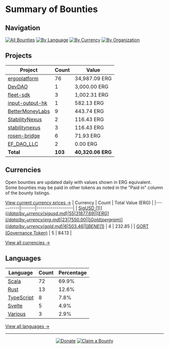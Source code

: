 <!-- GENERATED FILE - DO NOT EDIT DIRECTLY -->
<!-- Generated on: 2025-09-15 01:50:51 -->

# Summary of Bounties

## Navigation

[![All Bounties](https://img.shields.io/badge/All%20Bounties-103-blue)](/data/all.md) [![By Language](https://img.shields.io/badge/By%20Language-7-green)](/data/summary.md#languages) [![By Currency](https://img.shields.io/badge/By%20Currency-7-yellow)](/data/summary.md#currencies) [![By Organization](https://img.shields.io/badge/By%20Organization-9-orange)](/data/summary.md#projects)

## Projects

| Project | Count | Value |
|----------|-------|-------|
| [ergoplatform](/data/by_org/ergoplatform.md) | 76 | 34,987.09 ERG |
| [DevDAO](/data/by_org/devdao.md) | 1 | 3,000.00 ERG |
| [fleet-sdk](/data/by_org/fleet-sdk.md) | 3 | 1,002.31 ERG |
| [input-output-hk](/data/by_org/input-output-hk.md) | 1 | 582.13 ERG |
| [BetterMoneyLabs](/data/by_org/bettermoneylabs.md) | 9 | 443.74 ERG |
| [StabilityNexus](/data/by_org/stabilitynexus.md) | 2 | 116.43 ERG |
| [stabilitynexus](/data/by_org/stabilitynexus.md) | 3 | 116.43 ERG |
| [rosen-bridge](/data/by_org/rosen-bridge.md) | 6 | 71.93 ERG |
| [EF_DAO_LLC](/data/by_org/ef_dao_llc.md) | 2 | 0.00 ERG |
| **Total** | **103** | **40,320.06 ERG** |

## Currencies

Open bounties are updated daily with values shown in ERG equivalent. Some bounties may be paid in other tokens as noted in the "Paid in" column of the bounty listings.

[View current currency prices →](/data/currency_prices.md)
| Currency | Count | Total Value (ERG) |
|----------|-------|------------------|
| [SigUSD ($1)](/data/by_currency/sigusd.md) | 55 | 31877.69 |
| [ERG](/data/by_currency/erg.md) | 23 | 7550.00 |
| [Gold (per gram)](/data/by_currency/gold.md) | 6 | 503.46 |
| [BENE ($1)](/data/by_currency/bene.md) | 4 | 232.85 |
| [GORT (Governance Token)](/data/by_currency/gort.md) | 5 | 84.13 |

[View all currencies →](/data/by_currency/)

## Languages

| Language | Count | Percentage |
|----------|-------|------------|
| [Scala](/data/by_language/scala.md) | 72 | 69.9% |
| [Rust](/data/by_language/rust.md) | 13 | 12.6% |
| [TypeScript](/data/by_language/typescript.md) | 8 | 7.8% |
| [Svelte](/data/by_language/svelte.md) | 5 | 4.9% |
| [Various](/data/by_language/various.md) | 3 | 2.9% |

[View all languages →](/data/by_language/)



---

<div align="center">
  <p>
    <a href="../docs/donate.md"><img src="https://img.shields.io/badge/❤️%20Donate-F44336" alt="Donate"></a>
    <a href="../docs/bounty-submission-guide.md#reserving-a-bounty"><img src="https://img.shields.io/badge/🔒%20How%20To%20Claim-4CAF50" alt="Claim a Bounty"></a>
  </p>
</div>


<!-- END OF GENERATED CONTENT -->
